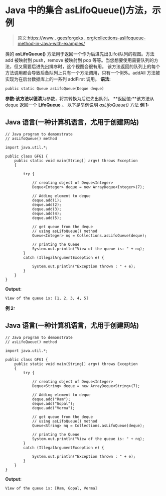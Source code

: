 # Java 中的集合 asLifoQueue()方法，示例

> 原文:[https://www . geesforgeks . org/collections-aslifoqueue-method-in-Java-with-examples/](https://www.geeksforgeeks.org/collections-aslifoqueue-method-in-java-with-examples/)

类的 **asLifoQueue()** 方法用于返回一个作为后进先出(Lifo)队列的视图。方法 add 被映射到 push，remove 被映射到 pop 等等。当您想要使用需要队列的方法，但又需要后进先出排序时，这个视图会很有用。
该方法返回的队列上的每个方法调用都会导致后备队列上只有一个方法调用，只有一个例外。addAll 方法被实现为在后台数据库上的一系列 addFirst 调用。
**语法:**

```
public static Queue asLifoQueue(Deque deque)
```

**参数:**该方法以**德清**为参数，将其转换为后进先出队列。
**返回值:**该方法从 deque 返回一个 **LifoQueue** 。
以下是举例说明 *asLifoQueue()* 方法
**例 1:**

## Java 语言(一种计算机语言，尤用于创建网站)

```
// Java program to demonstrate
// asLifoQueue() method

import java.util.*;

public class GFG1 {
    public static void main(String[] argv) throws Exception
    {

        try {

            // creating object of Deque<Integer>
            Deque<Integer> deque = new ArrayDeque<Integer>(7);

            // Adding element to deque
            deque.add(1);
            deque.add(2);
            deque.add(3);
            deque.add(4);
            deque.add(5);

            // get queue from the deque
            // using asLifoQueue() method
            Queue<Integer> nq = Collections.asLifoQueue(deque);

            // printing the Queue
            System.out.println("View of the queue is: " + nq);
        }
        catch (IllegalArgumentException e) {

            System.out.println("Exception thrown : " + e);
        }
    }
}
```

**Output:** 

```
View of the queue is: [1, 2, 3, 4, 5]
```

**例 2:**

## Java 语言(一种计算机语言，尤用于创建网站)

```
// Java program to demonstrate
// asLifoQueue() method

import java.util.*;

public class GFG1 {
    public static void main(String[] argv) throws Exception
    {
        try {

            // creating object of Deque<Integer>
            Deque<String> deque = new ArrayDeque<String>(7);

            // Adding element to deque
            deque.add("Ram");
            deque.add("Gopal");
            deque.add("Verma");

            // get queue from the deque
            // using asLifoQueue() method
            Queue<String> nq = Collections.asLifoQueue(deque);

            // printing the Queue
            System.out.println("View of the queue is: " + nq);
        }
        catch (IllegalArgumentException e) {

            System.out.println("Exception thrown : " + e);
        }
    }
}
```

**Output:** 

```
View of the queue is: [Ram, Gopal, Verma]
```